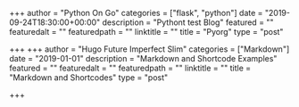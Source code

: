 +++
author = "Python On Go"
categories = ["flask", "python"]
date = "2019-09-24T18:30:00+00:00"
description = "Pythont test Blog"
featured = ""
featuredalt = ""
featuredpath = ""
linktitle = ""
title = "Pyorg"
type = "post"

+++
+++
author = "Hugo Future Imperfect Slim"
categories = ["Markdown"]
date = "2019-01-01"
description = "Markdown and Shortcode Examples"
featured = ""
featuredalt = ""
featuredpath = ""
linktitle = ""
title = "Markdown and Shortcodes"
type = "post"

+++